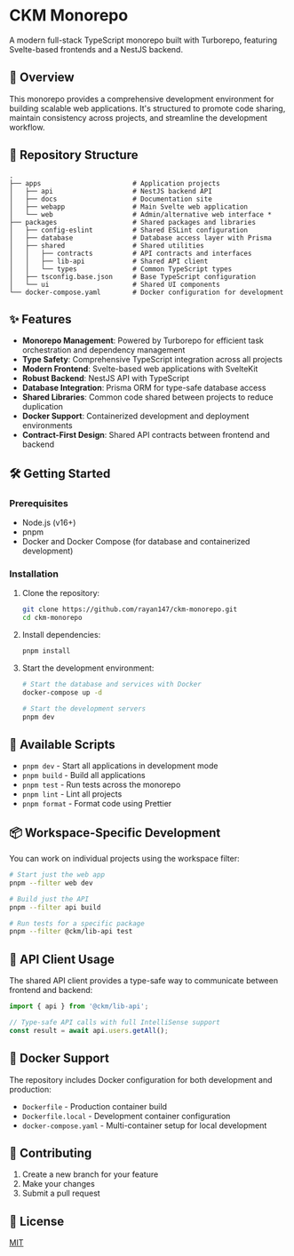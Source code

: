 # CKM Monorepo

A modern full-stack TypeScript monorepo built with Turborepo, featuring Svelte-based frontends and a NestJS backend.

## 🚀 Overview

This monorepo provides a comprehensive development environment for building scalable web applications. It's structured to promote code sharing, maintain consistency across projects, and streamline the development workflow.

## 📁 Repository Structure

```
.
├── apps                       # Application projects
│   ├── api                    # NestJS backend API
│   ├── docs                   # Documentation site
│   ├── webapp                 # Main Svelte web application
│   └── web                    # Admin/alternative web interface *
├── packages                   # Shared packages and libraries
│   ├── config-eslint          # Shared ESLint configuration
│   ├── database               # Database access layer with Prisma
│   ├── shared                 # Shared utilities
│   │   ├── contracts          # API contracts and interfaces
│   │   ├── lib-api            # Shared API client
│   │   └── types              # Common TypeScript types
│   ├── tsconfig.base.json     # Base TypeScript configuration
│   └── ui                     # Shared UI components
└── docker-compose.yaml        # Docker configuration for development
```

## ✨ Features

- **Monorepo Management**: Powered by Turborepo for efficient task orchestration and dependency management
- **Type Safety**: Comprehensive TypeScript integration across all projects
- **Modern Frontend**: Svelte-based web applications with SvelteKit
- **Robust Backend**: NestJS API with TypeScript
- **Database Integration**: Prisma ORM for type-safe database access
- **Shared Libraries**: Common code shared between projects to reduce duplication
- **Docker Support**: Containerized development and deployment environments
- **Contract-First Design**: Shared API contracts between frontend and backend

## 🛠️ Getting Started

### Prerequisites

- Node.js (v16+)
- pnpm
- Docker and Docker Compose (for database and containerized development)

### Installation

1. Clone the repository:

   ```bash
   git clone https://github.com/rayan147/ckm-monorepo.git
   cd ckm-monorepo
   ```

2. Install dependencies:

   ```bash
   pnpm install
   ```

3. Start the development environment:

   ```bash
   # Start the database and services with Docker
   docker-compose up -d

   # Start the development servers
   pnpm dev
   ```

## 🧩 Available Scripts

- `pnpm dev` - Start all applications in development mode
- `pnpm build` - Build all applications
- `pnpm test` - Run tests across the monorepo
- `pnpm lint` - Lint all projects
- `pnpm format` - Format code using Prettier

## 📦 Workspace-Specific Development

You can work on individual projects using the workspace filter:

```bash
# Start just the web app
pnpm --filter web dev

# Build just the API
pnpm --filter api build

# Run tests for a specific package
pnpm --filter @ckm/lib-api test
```

## 🔄 API Client Usage

The shared API client provides a type-safe way to communicate between frontend and backend:

```typescript
import { api } from '@ckm/lib-api';

// Type-safe API calls with full IntelliSense support
const result = await api.users.getAll();
```

## 🐳 Docker Support

The repository includes Docker configuration for both development and production:

- `Dockerfile` - Production container build
- `Dockerfile.local` - Development container configuration
- `docker-compose.yaml` - Multi-container setup for local development

## 🤝 Contributing

1. Create a new branch for your feature
2. Make your changes
3. Submit a pull request

## 📄 License

[MIT](LICENSE)
